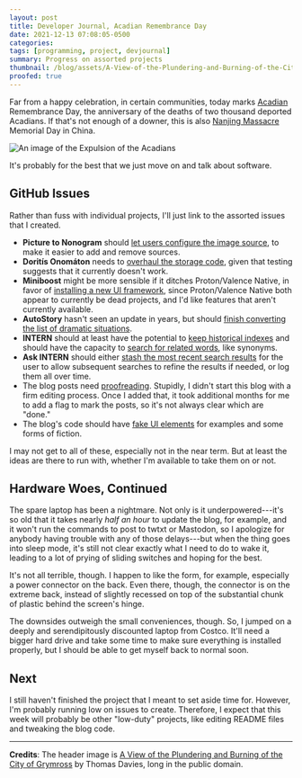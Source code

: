```yaml
---
layout: post
title: Developer Journal, Acadian Remembrance Day
date: 2021-12-13 07:08:05-0500
categories:
tags: [programming, project, devjournal]
summary: Progress on assorted projects
thumbnail: /blog/assets/A-View-of-the-Plundering-and-Burning-of-the-City-of-Grymross-by-Thomas-Davies.png
proofed: true
---
```


Far from a happy celebration, in certain communities, today marks [Acadian](https://en.wikipedia.org/wiki/Acadians) Remembrance Day, the anniversary of the deaths of two thousand deported Acadians.  If that's not enough of a downer, this is also [Nanjing Massacre](https://en.wikipedia.org/wiki/Nanjing_Massacre) Memorial Day in China.

![An image of the Expulsion of the Acadians](/blog/assets/A-View-of-the-Plundering-and-Burning-of-the-City-of-Grymross-by-Thomas-Davies.png "The expulsion of the Acadians and attack on Grymross")

It's probably for the best that we just move on and talk about software.

## GitHub Issues

Rather than fuss with individual projects, I'll just link to the assorted issues that I created.

 * **Picture to Nonogram** should [let users configure the image source](https://github.com/jcolag/picture-nonogram/issues/2), to make it easier to add and remove sources.
 * **Doritís Onomáton** needs to [overhaul the storage code](https://github.com/jcolag/doritis-onomaton/issues/1), given that testing suggests that it currently doesn't work.
 * **Miniboost** might be more sensible if it ditches Proton/Valence Native, in favor of [installing a new UI framework](https://github.com/jcolag/Miniboost/issues/21), since Proton/Valence Native both appear to currently be dead projects, and I'd like features that aren't currently available.
 * **AutoStory** hasn't seen an update in years, but should [finish converting the list of dramatic situations](https://github.com/jcolag/AutoStory/issues/1).
 * **INTERN** should at least have the potential to [keep historical indexes](https://github.com/jcolag/intern/issues/6) and should have the capacity to [search for related words](https://github.com/jcolag/intern/issues/7), like synonyms.
 * **Ask INTERN** should either [stash the most recent search results](https://github.com/jcolag/ask-intern/issues/2) for the user to allow subsequent searches to refine the results if needed, or log them all over time.
 * The blog posts need [proofreading](https://github.com/jcolag/entropy-arbitrage/issues/1).  Stupidly, I didn't start this blog with a firm editing process.  Once I added that, it took additional months for me to add a flag to mark the posts, so it's not always clear which are "done."
 * The blog's code should have [fake UI elements](https://github.com/jcolag/entropy-arbitrage-code/issues/5) for examples and some forms of fiction.

I may not get to all of these, especially not in the near term.  But at least the ideas are there to run with, whether I'm available to take them on or not.

## Hardware Woes, Continued

The spare laptop has been a nightmare.  Not only is it underpowered---it's so old that it takes nearly *half an hour* to update the blog, for example, and it won't run the commands to post to twtxt or Mastodon, so I apologize for anybody having trouble with any of those delays---but when the thing goes into sleep mode, it's still not clear exactly what I need to do to wake it, leading to a lot of prying of sliding switches and hoping for the best.

It's not all terrible, though.  I happen to like the form, for example, especially a power connector on the back.  Even there, though, the connector is on the extreme back, instead of slightly recessed on top of the substantial chunk of plastic behind the screen's hinge.

The downsides outweigh the small conveniences, though.  So, I jumped on a deeply and serendipitously discounted laptop from Costco.  It'll need a bigger hard drive and take some time to make sure everything is installed properly, but I should be able to get myself back to normal soon.

## Next

I still haven't finished the project that I meant to set aside time for.  However, I'm probably running low on issues to create.  Therefore, I expect that this week will probably be other "low-duty" projects, like editing README files and tweaking the blog code.

* * *

**Credits**:  The header image is [A View of the Plundering and Burning of the City of Grymross](https://commons.wikimedia.org/wiki/File:A_View_of_the_Plundering_and_Burning_of_the_City_of_Grymross,_by_Thomas_Davies,_1758.JPG) by Thomas Davies, long in the public domain.
